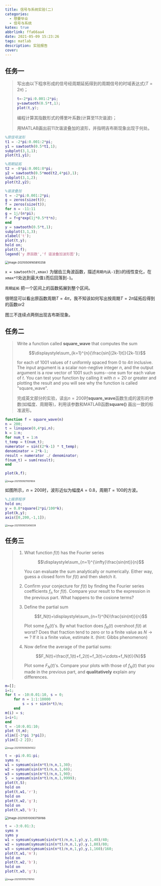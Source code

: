 ```yaml
---
title: 信号与系统实验(二)
categories:
  - 想要毕业
  - 信号与系统
katex: true
abbrlink: ffa66aa4
date: 2021-05-09 15:23:26
tags: matlab
description: 实验报告
cover:
---
```


## 任务一

> 写出由以下程序形成的信号经周期延拓得到的周期信号的时域表达式$(T=2\pi)$；
>
> ```matlab
> t=-2*pi:0.001:2*pi;
> y=sawtooth(0.5*t,1);
> plot(t,y);
> ```
>
> 编程计算其指数形式的傅里叶系数(计算至11次谐波)；
>
> 用MATLAB画出前11次谐波叠加的波形，并指明吉布斯现象出现于何处。

```matlab
%原信号波形
t1 = -2*pi:0.001:2*pi;
y1 = sawtooth(0.5*t1,1);
subplot(3,1,1);
plot(t1,y1);

%周期延拓
t2 = -8*pi:0.001:8*pi;
y2 = sawtooth(0.5*mod(t2,4*pi),1);
subplot(3,1,2);
plot(t2,y2);

%谐波叠加
t = -2*pi:0.001:2*pi;
g = zeros(size(t));
f = zeros(size(t));
for n = -11:11
g = 1j/(n*pi);
f = f+g*exp(1j*0.5*t*n);
end
y = sawtooth(0.5*t,1);
subplot(3,1,3);
xlabel('t');
plot(t,y);
hold on;
plot(t,f);
legend('y 原函数','f 谐波叠加波形图');
```

<img src="https://img.foopi.top/postpic/image-20210509165810258.webp" alt="image-20210509165810258" style="zoom:67%;" />

`x = sawtooth(t,xmax)` 为锯齿三角波函数，描述`周期内`从`-1`到`1`的线性变化，在`xmax*T`处达到最大值`1`而后回落到`-1`。

`周期延拓` 把一个区间上的函数拓展到整个区间。

很明显可以看出原函数周期$T=4\pi$，我不知该如何写出按周期$T=2\pi$延拓后得到的函数or2

图三不连续点两侧出现吉布斯现象。

## 任务二

> Write a function called **square_wave** that computes the sum
>
> $$\displaystyle\sum_{k=1}^{n}{\frac{sin[(2k-1)t]}{2k-1}}$$
>
> for each of 1001 values of $t$ uniformly spaced from 0 to $4\pi$ inclusive. The input argument is a scalar non-negtive integer $n$, and the output argument is a row vector of 1001 such sums--one sum for each value of $t$. You can test your function by calling it with $n=20$ or greater and plotting the result and you will see why the function is called "square_wave".
>
> 完成英文部分的实验，读出$n=200$时**square_wave**函数生成的波形的参数(如幅度、周期等)，利用该参数和MATLAB函数**square()** 画出一致的标准波形。

```matlab
function f = square_wave(n)
n = 200;
t = linspace(0,4*pi,n);
k = 1:n;
for num_t = 1:n
t_temp = t(num_t);
numerator = sin((2*k-1) * t_temp);
denominator = 2*k-1;
result = numerator ./ denominator;
f(num_t) = sum(result);
end

plot(k,f);
```

<img src="https://img.foopi.top/postpic/image-20210509211001604.webp" alt="image-20210509211001604" style="zoom:50%;" />

如图所示，$n=200$时，波形近似为幅度$A=0.8$，周期$T=100$的方波。

```matlab
%上接原程序
hold on;
y = 0.8*square(2*pi/100*k);
plot(k,y);
axis([0,200,-1,1]);
```

<img src="https://img.foopi.top/postpic/image-20210509212456339.webp" alt="image-20210509212456339" style="zoom:50%;" />

## 任务三

> 1. What function $f(t)$ has the Fourier series
>
>    $$\displaystyle\sum_{n=1}^{\infty}\frac{sin(nt)}{n}$$
>
>    You can evaluate the sum analytically or numerically. Either way, guess a closed form for $f(t)$ and then sketch it.
>
> 2. Confirm your conjecture for $f(t)$ by finding the Fourier series coefficients $f_n$ for $f(t)$. Compare your result to the expression in the previous part. What happens to the cosione terms?
>
> 3. Define the partial sum
>
>    $$f_N(t)=\displaystyle\sum_{n=1}^{N}\frac{sin(nt)}{n}$$
>
>    Plot some $f_N(t)'$s. By what fraction does $f_N(t)$ overshoot $f(t)$ at worst? Does that fraction tend to zero or to a finite value as $N\to\infty$ ? If it is a finite value, estimate it. (hint: Gibbs phenomenon)
>
> 4. Now define the average of the partial sums:
>
>    $$F_N(t)=\frac{f_1(t)+f_2(t)+f_3(t)+\cdots+f_N(t)}{N}$$
>
>    Plot some $F_N(t)'$s. Compare your plots with those of $f_N(t)$ that you made in the previous part, and **qualitatively** explain any differences.



```matlab
m=[];
i=1;
for t = -10:0.01:10, s = 0;
    for n = 1:1:10000
        s = s + sin(n*t)/n;
    end
m(i) = s;
i=i+1;
end
t = -10:0.01:10;
plot (t,m);
xlim([-3*pi 3*pi]);
ylim([-2 2]);
```

<img src="https://img.foopi.top/postpic/image-20210510092941422.webp" alt="image-20210510092941422" style="zoom:50%;" />

```matlab
t = -pi:0.01:pi;
syms n;
w1 = symsum(sin(n*t)/n,n,1,30);
w2 = symsum(sin(n*t)/n,n,1,60);
w3 = symsum(sin(n*t)/n,n,1,90);
S  = symsum(sin(n*t)/n,n,1,9999);
plot(t,S);
hold on
plot(t,w1,'r');
hold on
plot(t,w2,'g');
hold on
plot(t,w3,'b');
```

<img src="https://img.foopi.top/postpic/image-20210510093759166.webp" alt="image-20210510093759166" style="zoom:67%;" />

```matlab
t = -3:0.01:3;
syms n
syms y
w1 = symsum(symsum(sin(n*t)/n,n,1,y),y,1,40)/40;
w2 = symsum(symsum(sin(n*t)/n,n,1,y),y,1,80)/80;
w3 = symsum(symsum(sin(n*t)/n,n,1,y),y,1,160)/160;
plot(t,w1,'m');
hold on
plot(t,w2,'b');
hold on
plot(t,w3,'g');
```

<img src="https://img.foopi.top/postpic/image-20210510102119743.webp" alt="image-20210510102119743" style="zoom:50%;" />

